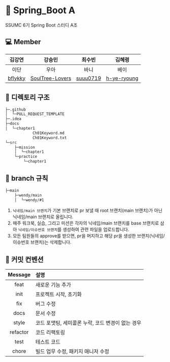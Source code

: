 # :leaves: Spring_Boot A
SSUMC 6기 Spring Boot 스터디 A조

## 💻 Member
| 김강연 | 강승민 | 최수빈 | 김혜령 |
| :---------:|:----------:|:----------:|:----------:|
| 이단 | 우아 | 바니 | 베이 |
| [bflykky](https://github.com/bflykky) | [SoulTree-Lovers](https://github.com/SoulTree-Lovers) | [suuu0719](https://github.com/suuu0719) | [h-ye-ryoung](https://github.com/h-ye-ryoung) |

## 📁 디렉토리 구조
```bash
├─.github
│  └─PULL_REQUEST_TEMPLATE
├─.idea
├─docs
│  └─chapter1
            Ch01Keyword.md
            Ch01Keyword.txt
└─src
    ├─mission
    │  └─chapter1
    └─practice
        └─chapter1
``` 

## 🌳 branch 규칙
```bash
├─main
    ├─wendy/main
    │  └─wendy/#1
``` 

1. `닉네임/main 브랜치`가 기본 브랜치로 pr 보낼 때 root 브랜치(main 브랜치)가 아닌 닉네임/main 브랜치로 올립니다.
2. 매주 워크북, 실습, 그리고 미션은 각자의 닉네임/main 브랜치를 base 브랜치로 삼아 `닉네임/이슈번호 브랜치`를 생성하여 관련 파일을 업로드합니다.
3. 모든 팀원들의 approve를 받으면, pr을 머지하고 해당 pr을 생성한 브랜치(닉네임/이슈번호 브랜치)는 삭제합니다.

## 🔖 커밋 컨벤션
| Message  | 설명                                              |
| :------: | :------------------------------------------------ |
|   feat   | 새로운 기능 추가                                  |
|   init   | 프로젝트 시작, 초기화                             |
|   fix    | 버그 수정                                         |
|   docs   | 문서 수정                                         |
|  style   | 코드 포맷팅, 세미콜론 누락, 코드 변경이 없는 경우 |
| refactor | 코드 리팩토링                                     |
|   test   | 테스트 코드                                       |
|  chore   | 빌드 업무 수정, 패키지 매니저 수정                |
